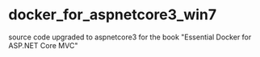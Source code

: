 # docker_for_aspnetcore3_win7
source code upgraded to aspnetcore3  for the book "Essential Docker for ASP.NET Core MVC"

